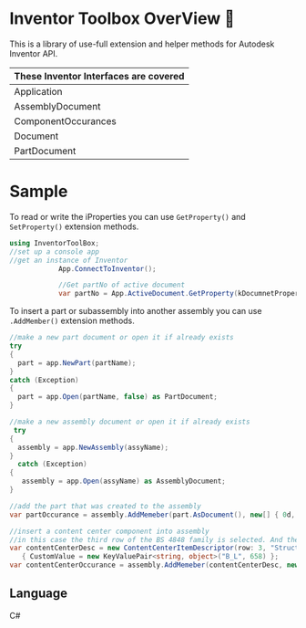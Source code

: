 # Inventor Toolbox OverView 🧰
This is a library of use-full extension and helper methods for Autodesk Inventor API. 

|These Inventor Interfaces are covered|
|----------------------------------|
|Application|
|AssemblyDocument|
|ComponentOccurances|
|Document|
|PartDocument|

# Sample
To read or write the iProperties you can use ```GetProperty()``` and ```SetProperty()``` extension methods.
```csharp
using InventorToolBox;
//set up a console app
//get an instance of Inventor
            App.ConnectToInventor();

            //Get partNo of active document
            var partNo = App.ActiveDocument.GetProperty(kDocumnetProperty.PartNumber);
```
To insert a part or subassembly into another assembly you can use ```.AddMember()``` extension methods.
```csharp
//make a new part document or open it if already exists
try
{
  part = app.NewPart(partName);
}
catch (Exception)
{
  part = app.Open(partName, false) as PartDocument;
}

//make a new assembly document or open it if already exists
 try
{
  assembly = app.NewAssembly(assyName);
}
  catch (Exception)
{
   assembly = app.Open(assyName) as AssemblyDocument;
}

//add the part that was created to the assembly
var partOccurance = assembly.AddMemeber(part.AsDocument(), new[] { 0d, 0d, 1d }, new[] { 10d, 10d, 0d });

//insert a content center component into assembly
//in this case the third row of the BS 4848 family is selected. And the length of the angle is set to 658. This family is under Structural Sahpes category
var contentCenterDesc = new ContentCenterItemDescriptor(row: 3, "Structural Shapes", "Angles", "BS 4848") 
   { CustomValue = new KeyValuePair<string, object>("B_L", 658) };
var contentCenterOccurance = assembly.AddMemeber(contentCenterDesc, new[] { 0d, 0d, 1d }, new[] { 10d, 10d, 0d });
```
## Language
C# 
